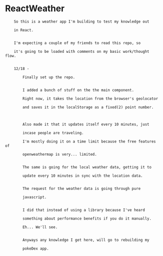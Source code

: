 # ReactWeather


		
		So this is a weather app I'm building to test my knowledge out

		in React. 


		I'm expecting a couple of my friends to read this repo, so 

		it's going to be loaded with comments on my basic work/thought flow.


		12/18 - 

			Finally set up the repo.


			I added a bunch of stuff on the the main component.

			Right now, it takes the location from the browser's geolocator

			and saves it in the localStorage as a fixed(2) point number.



			Also made it that it updates itself every 10 minutes, just 

			incase people are traveling. 

			I'm mostly doing it on a time limit because the free features of

			openweathermap is very... limited. 


			The same is going for the local weather data, getting it to

			update every 10 minutes in sync with the location data.


			The request for the weather data is going through pure 

			javascript. 


			I did that instead of using a library because I've heard

			something about performance benefits if you do it manually.

			Eh... We'll see. 


			Anyways any knowledge I get here, will go to rebuilding my 

			pokeDex app. 